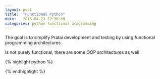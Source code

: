 ```yaml
---
layout: post
title:  "Functional Python"
date:   2016-04-23 12:30:00
categories: python functional programming
---
```


The goal is to simplify Pratai development and testing by using functional
programming architectures.

Is not purely functional, there are some OOP architectures as well


{% highlight python %}

{% endhighlight %}
